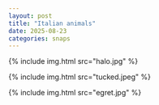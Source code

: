 ```yaml
---
layout: post
title: "Italian animals"
date: 2025-08-23
categories: snaps
---
```


{% include img.html src="halo.jpg" %}

{% include img.html src="tucked.jpeg" %}

{% include img.html src="egret.jpg" %}